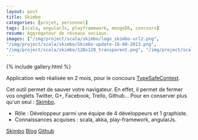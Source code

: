 ```yaml
---
layout: post
title: Skimbo
categories: [projet, personnel]
tags: [scala, angularJs, playframework, mongoDb, concours]
resume: Aggrégateur de réseaux sociaux.
images: ["/img/project/scala/skimbo/logo_skimbo-url2.png", 
"/img/project/scala/skimbo/Skimbo-update-16-08-2013.png", 
"/img/project/scala/skimbo/128x128_transparent.png", "/img/project/scala/skimbo/AllSkimbo.png", "/img/project/scala/skimbo/directiveDragVue.png", "/img/project/scala/skimbo/PerfectSocialDevDisplay.png"]
---
```

{% include gallery.html %}

Application web réalisée en 2 mois, pour le concours <a href="http://typesafe.com/resources/developer-contest" target="_blank">TypeSafeContest</a>.

Cet outil permet de sauver votre navigateur. En effet, il permet de fermer vos onglets Twitter, G+, Facebook, Trello, Github... Pour en conserver plus qu'un seul : <a href="http://skimbo.fr" target="_blank">Skimbo</a>.

* Rôle : Développeur parmi une équipe de 4 développeurs et 1 graphiste.
* Connaissances acquises : scala, akka, play-framework, angularJs.

<div class="container-link">
  <a href="http://skimbo.fr" target="_blank">Skimbo</a>
  <a href="http://blog.skimbo.fr" target="_blank">Blog</a>
  <a href="https://github.com/Froggies/Skimbo" target="_blank">Github</a>
</div>
